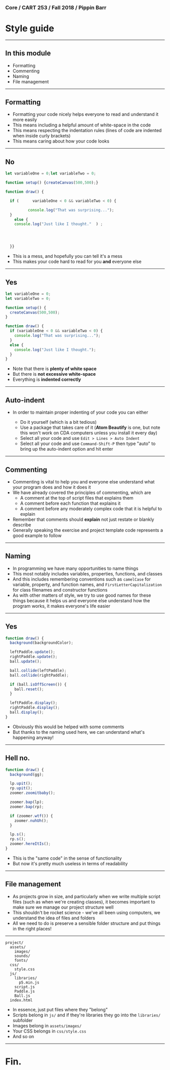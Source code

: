 ### Core / CART 253 / Fall 2018 / Pippin Barr

# Style guide

---

## In this module

- Formatting
- Commenting
- Naming
- File management

---

## Formatting

- Formatting your code nicely helps everyone to read and understand it more easily
- This means including a helpful amount of white-space in the code
- This means respecting the indentation rules (lines of code are indented when inside curly brackets)
- This means caring about how your code looks

---

## No

```javascript
let variableOne = 0;let variableTwo = 0;

function setup() {createCanvas(500,500);}

function draw() {

  if (      variableOne < 0 && variableTwo < 0) {

          console.log("That was surprising...");
  }
    else {
    console.log("Just like I thought."  ) ;




  }}
```

- This is a mess, and hopefully you can tell it's a mess
- This makes your code hard to read for you __and__ everyone else

---

## Yes

```javascript
let variableOne = 0;
let variableTwo = 0;

function setup() {
  createCanvas(500,500);
}

function draw() {
  if (variableOne < 0 && variableTwo < 0) {
    console.log("That was surprising...");
  }
  else {
    console.log("Just like I thought.");
  }
}
```

- Note that there is __plenty of white space__
- But there is __not excessive white-space__
- Everything is __indented correctly__

---

## Auto-indent

- In order to maintain proper indenting of your code you can either

  - Do it yourself (which is a bit tedious)
  - Use a package that takes care of it (__Atom Beautify__ is one, but note this won't work on CDA computers unless you install it every day)
  - Select all your code and use `Edit > Lines > Auto Indent`
  - Select all your code and use `Command-Shift-P` then type "auto" to bring up the auto-indent option and hit enter

---

## Commenting

- Commenting is vital to help you and everyone else understand what your program does and how it does it
- We have already covered the principles of commenting, which are
  - A comment at the top of script files that explains them
  - A comment before each function that explains it
  - A comment before any moderately complex code that it is helpful to explain
- Remember that comments should __explain__ not just restate or blankly describe
- Generally speaking the exercise and project template code represents a good example to follow

---

## Naming

- In programming we have many opportunities to name things
- This most notably includes variables, properties, functions, and classes
- And this includes remembering conventions such as `camelCase` for variable, property, and function names, and `FirstLetterCapitalization` for class filenames and constructor functions
- As with other matters of style, we try to use good names for these things because it helps us and everyone else understand how the program works, it makes everyone's life easier

---

## Yes

```javascript
function draw() {
  background(backgroundColor);

  leftPaddle.update();
  rightPaddle.update();
  ball.update();

  ball.collide(leftPaddle);
  ball.collide(rightPaddle);

  if (ball.isOffScreen()) {
    ball.reset();
  }

  leftPaddle.display();
  rightPaddle.display();
  ball.display();
}
```

- Obviously this would be helped with some comments
- But thanks to the naming used here, we can understand what's happening anyway!

---

## Hell no.

```javascript
function draw() {
  background(gg);

  lp.upit();
  rp.upit();
  zoomer.zoomitbaby();

  zoomer.bap(lp);
  zoomer.bap(rp);

  if (zoomer.wtf()) {
    zoomer.nuhUh();
  }

  lp.s();
  rp.s();
  zoomer.hereItIs();
}
```

- This is the "same code" in the sense of functionality
- But now it's pretty much useless in terms of readability

---

## File management

- As projects grow in size, and particularly when we write multiple script files (such as when we're creating classes), it becomes important to make sure we manage our project structure well
- This shouldn't be rocket science - we've all been using computers, we understand the idea of files and folders
- All we need to do is preserve a sensible folder structure and put things in the right places!

---

```
project/
  assets/
    images/
    sounds/
    fonts/
  css/
    style.css
  js/
    libraries/
      p5.min.js
    script.js
    Paddle.js
    Ball.js
  index.html
```

- In essence, just put files where they "belong"
- Scripts belong in `js/` and if they're libraries they go into the `libraries/` subfolder
- Images belong in `assets/images/`
- Your CSS belongs in `css/style.css`
- And so on

---

# Fin.
